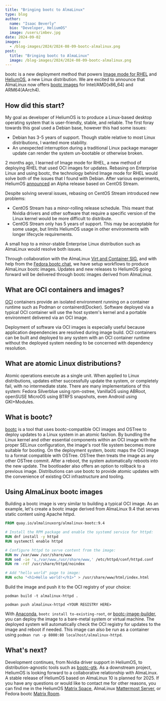 ```yaml
---
title: "Bringing bootc to AlmaLinux"
type: blog
author:
  name: "Isaac Beverly"
  bio: "Developer, HeliumOS"
  image: /users/imbev.jpg
date: 2024-09-02
images:
  - /blog-images/2024/2024-08-09-bootc-almalinux.png
post:
  title: "Bringing bootc to AlmaLinux"
  image: /blog-images/2024/2024-08-09-bootc-almalinux.png
---
```


bootc is a new deployment method that powers [Image mode for RHEL](https://www.redhat.com/en/about/press-releases/red-hat-reimagines-enterprise-linux-ai-future-image-mode-red-hat-enterprise-linux) and [HeliumOS](https://www.heliumos.org/), a new Linux distribution. We are excited to announce that AlmaLinux now offers [bootc images](https://quay.io/repository/almalinuxorg/almalinux-bootc?tab=tags) for Intel/AMD(x86_64) and ARM64(AArch4).

## How did this start?

My goal as developer of HeliumOS is to produce a Linux-based desktop operating system that is user-friendly, stable, and reliable. The first foray towards this goal used a Debian base, however this had some issues:

- Debian has 3-5 years of support. Though stable relative to most Linux distributions, I wanted more stability.
- An unexpected interruption during a traditional Linux package manager update can render the system un-bootable or otherwise broken.

2 months ago, I learned of Image mode for RHEL, a new method of deploying RHEL that used OCI images for updates. Rebasing on Enterprise Linux and using bootc, the technology behind Image mode for RHEL would solve both of the issues that I found with Debian. After various experiments, HeliumOS [announced](https://www.heliumos.org/blog/post/heliumos-v9-alpha-is-available-for-downlaod/) an Alpha release based on CentOS Stream.

Despite solving several issues, rebasing on CentOS Stream introduced new problems:

- CentOS Stream has a minor-rolling release schedule. This meant that Nvidia drivers and other software that require a specific version of the Linux kernel would be more difficult to distribute.
- CentOS Stream only has 5 years of support. This may be acceptable for some usage, but limits HeliumOS usage in other environments with longer lifecycle requirements.

A small hop to a minor-stable Enterprise Linux distribution such as AlmaLinux would resolve both issues.

Through collaboration with the AlmaLinux [Virt and Container SIG](https://chat.almalinux.org/almalinux/channels/sigcloud), and with help from the [Fedora bootc chat](https://matrix.to/#/#bootc:fedoraproject.org), we have setup workflows to produce AlmaLinux bootc images. Updates and new releases to HeliumOS going forward will be delivered through bootc images derived from AlmaLinux.

## What are OCI containers and images?

[OCI](https://opencontainers.org/) containers provide an isolated environment running on a container runtime such as Podman or containerd(Docker). Software deployed via a typical OCI container will use the host system's kernel and a portable environment delivered via an OCI image.

Deployment of software via OCI images is especially useful because application dependencies are resolved during image build. OCI containers can be built and deployed to any system with an OCI container runtime without the deployed system needing to be concerned with dependency resolution.

## What are atomic Linux distributions?

Atomic operations execute as a single unit. When applied to Linux distributions, updates either successfully update the system, or completely fail, with no intermediate state. There are many implementations of this system: Fedora Silverblue using rpm-ostree, VanillaOS using ABRoot, openSUSE MicroOS using BTRFS snapshots, even Android using GKI+Modules.

## What is bootc?

[bootc](https://containers.github.io/bootc/) is a tool that uses bootc-compatible OCI images and OSTree to deploy updates to a Linux system in an atomic fashion. By bundling the Linux kernel and other essential components within an OCI image with the proper SELinux configuration, the image's root file system becomes more suitable for booting. On the deployment system, bootc maps the OCI image to a format compatible with OSTree. OSTree then treats the image as any other OSTree commit. After a reboot, the system automatically reboots into the new update. The bootloader also offers an option to rollback to a previous image. Distributions can use bootc to provide atomic updates with the convenience of existing OCI infrastructure and tooling.

## Using AlmaLinux bootc images

Building a bootc image is very similar to building a typical OCI image. As an example, let's create a bootc image derived from AlmaLinux 9.4 that serves static content using Apache httpd.

```Dockerfile
FROM quay.io/almalinuxorg/almalinux-bootc:9.4

# Install the RPM package and enable the systemd service for httpd:
RUN dnf install -y httpd
RUN systemctl enable httpd

# Configure httpd to serve content from the image:
RUN mv /var/www /usr/share/www
RUN sed -ie 's,/var/www,/usr/share/www,' /etc/httpd/conf/httpd.conf
RUN rm -rdf /usr/share/httpd/noindex

# Add "hello world" page to image:
RUN echo "<h1>Hello world!</h1>" > /usr/share/www/html/index.html
```

Build the image and push it to the OCI registry of your choice:

```shell
podman build -t almalinux-httpd .

podman push almalinux-httpd <YOUR REGISTRY HERE>
```

With [Anaconda](https://developers.redhat.com/learning/learn:rhel:rhel-image-mode-kickstart/resource/resources:prerequisites-and-step-step-process-2), `bootc install to-existing-root`, or
[bootc-image-builder](https://github.com/osbuild/bootc-image-builder), you can deploy the image to a bare-metal system or virtual machine. The deployed system will automatically check the OCI registry for updates to the image and reboot if needed. This image can also be run as a container using `podman run -p 8000:80 localhost/almalinux-httpd`.

## What's next?

Development continues, from Nvidia driver support in HeliumOS, to distribution-agnostic tools such as [bootc-gtk](https://codeberg.org/HeliumOS/bootc-gtk). As a downstream project, HeliumOS is looking forward to a collaborative relationship with AlmaLinux. A stable release of HeliumOS based on AlmaLinux 10 is planned for 2025. If you have any questions or would like to contact me for other reasons, you can find me in the HeliumOS [Matrix Space](https://matrix.to/#/#heliumos:matrix.org), AlmaLinux [Mattermost Server](https://chat.almalinux.org), or Fedora bootc [Matrix Room](https://matrix.to/#/#bootc:fedoraproject.org).

